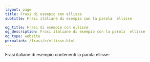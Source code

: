 ```yaml
---
layout: page
title: Frasi di esempio con ellisse 
subtitle: Frasi italiane di esempio con la parola  ellisse

og_title: Frasi di esempio con ellisse 
og_description: Frasi italiane di esempio con la parola  ellisse
og_type: website
permalink: /frasi/e/ellisse.html
---
```


Frasi italiane di esempio contenenti la parola ellisse:


